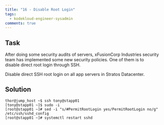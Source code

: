 ```yaml
---
title: "16 - Disable Root Login"
tags:
  - kodekloud-engineer-sysadmin
comments: true
---
```


## Task

After doing some security audits of servers, xFusionCorp Industries security team has implemented some new security policies. One of them is to disable direct root login through SSH.

Disable direct SSH root login on all app servers in Stratos Datacenter.

## Solution

```shell
thor@jump_host ~$ ssh tony@stapp01
[tony@stapp01 ~]$ sudo -i
[root@stapp01 ~]# sed -i "s/#PermitRootLogin yes/PermitRootLogin no/g" /etc/ssh/sshd_config
[root@stapp01 ~]# systemctl restart sshd
```
